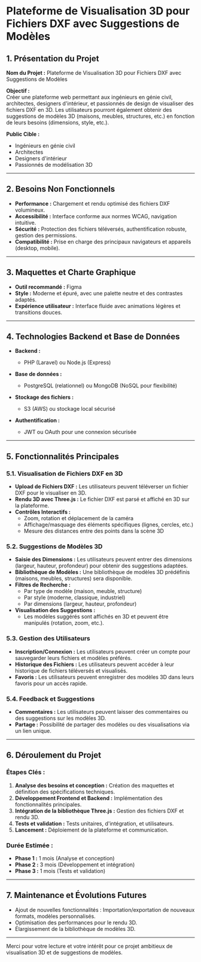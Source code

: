 # Plateforme de Visualisation 3D pour Fichiers DXF avec Suggestions de Modèles

## 1. Présentation du Projet

**Nom du Projet :** Plateforme de Visualisation 3D pour Fichiers DXF avec Suggestions de Modèles

**Objectif :**  
Créer une plateforme web permettant aux ingénieurs en génie civil, architectes, designers d'intérieur, et passionnés de design de visualiser des fichiers DXF en 3D. Les utilisateurs pourront également obtenir des suggestions de modèles 3D (maisons, meubles, structures, etc.) en fonction de leurs besoins (dimensions, style, etc.).

**Public Cible :**  
- Ingénieurs en génie civil  
- Architectes  
- Designers d'intérieur  
- Passionnés de modélisation 3D

---

## 2. Besoins Non Fonctionnels

- **Performance :** Chargement et rendu optimisé des fichiers DXF volumineux.
- **Accessibilité :** Interface conforme aux normes WCAG, navigation intuitive.
- **Sécurité :** Protection des fichiers téléversés, authentification robuste, gestion des permissions.
- **Compatibilité :** Prise en charge des principaux navigateurs et appareils (desktop, mobile).

---

## 3. Maquettes et Charte Graphique

- **Outil recommandé :** Figma  
- **Style :** Moderne et épuré, avec une palette neutre et des contrastes adaptés.  
- **Expérience utilisateur :** Interface fluide avec animations légères et transitions douces.

---

## 4. Technologies Backend et Base de Données

- **Backend :**  
  - PHP (Laravel) ou Node.js (Express)
  
- **Base de données :**  
  - PostgreSQL (relationnel) ou MongoDB (NoSQL pour flexibilité)
  
- **Stockage des fichiers :**  
  - S3 (AWS) ou stockage local sécurisé
  
- **Authentification :**  
  - JWT ou OAuth pour une connexion sécurisée

---

## 5. Fonctionnalités Principales

### 5.1. Visualisation de Fichiers DXF en 3D

- **Upload de Fichiers DXF :** Les utilisateurs peuvent téléverser un fichier DXF pour le visualiser en 3D.
- **Rendu 3D avec Three.js :** Le fichier DXF est parsé et affiché en 3D sur la plateforme.
- **Contrôles Interactifs :**  
  - Zoom, rotation et déplacement de la caméra  
  - Affichage/masquage des éléments spécifiques (lignes, cercles, etc.)  
  - Mesure des distances entre des points dans la scène 3D

### 5.2. Suggestions de Modèles 3D

- **Saisie des Dimensions :** Les utilisateurs peuvent entrer des dimensions (largeur, hauteur, profondeur) pour obtenir des suggestions adaptées.
- **Bibliothèque de Modèles :** Une bibliothèque de modèles 3D prédéfinis (maisons, meubles, structures) sera disponible.
- **Filtres de Recherche :**  
  - Par type de modèle (maison, meuble, structure)  
  - Par style (moderne, classique, industriel)  
  - Par dimensions (largeur, hauteur, profondeur)
- **Visualisation des Suggestions :**  
  - Les modèles suggérés sont affichés en 3D et peuvent être manipulés (rotation, zoom, etc.).

### 5.3. Gestion des Utilisateurs

- **Inscription/Connexion :** Les utilisateurs peuvent créer un compte pour sauvegarder leurs fichiers et modèles préférés.
- **Historique des Fichiers :** Les utilisateurs peuvent accéder à leur historique de fichiers téléversés et visualisés.
- **Favoris :** Les utilisateurs peuvent enregistrer des modèles 3D dans leurs favoris pour un accès rapide.

### 5.4. Feedback et Suggestions

- **Commentaires :** Les utilisateurs peuvent laisser des commentaires ou des suggestions sur les modèles 3D.
- **Partage :** Possibilité de partager des modèles ou des visualisations via un lien unique.

---

## 6. Déroulement du Projet

### Étapes Clés :

1. **Analyse des besoins et conception :** Création des maquettes et définition des spécifications techniques.
2. **Développement Frontend et Backend :** Implémentation des fonctionnalités principales.
3. **Intégration de la bibliothèque Three.js :** Gestion des fichiers DXF et rendu 3D.
4. **Tests et validation :** Tests unitaires, d'intégration, et utilisateurs.
5. **Lancement :** Déploiement de la plateforme et communication.

### Durée Estimée :

- **Phase 1 :** 1 mois (Analyse et conception)  
- **Phase 2 :** 3 mois (Développement et intégration)  
- **Phase 3 :** 1 mois (Tests et validation)

---

## 7. Maintenance et Évolutions Futures

- Ajout de nouvelles fonctionnalités : Importation/exportation de nouveaux formats, modèles personnalisés.
- Optimisation des performances pour le rendu 3D.
- Élargissement de la bibliothèque de modèles 3D.

---

Merci pour votre lecture et votre intérêt pour ce projet ambitieux de visualisation 3D et de suggestions de modèles.
